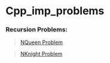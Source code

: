 # Cpp_imp_problems

### Recursion Problems:

> [NQueen Problem](https://github.com/replyre/Cpp_imp_problems/blob/main/NQueens.cpp)

> [NKnight Problem](https://github.com/replyre/Cpp_imp_problems/blob/main/NKnight.cpp)
